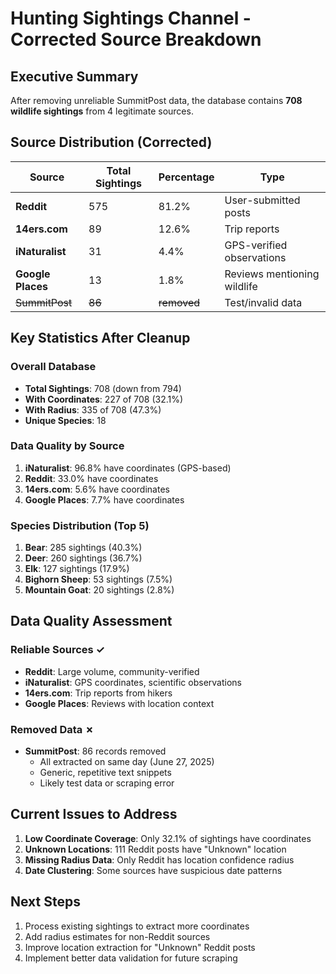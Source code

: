 # Hunting Sightings Channel - Corrected Source Breakdown

## Executive Summary
After removing unreliable SummitPost data, the database contains **708 wildlife sightings** from 4 legitimate sources.

## Source Distribution (Corrected)

| Source | Total Sightings | Percentage | Type |
|--------|----------------|------------|------|
| **Reddit** | 575 | 81.2% | User-submitted posts |
| **14ers.com** | 89 | 12.6% | Trip reports |
| **iNaturalist** | 31 | 4.4% | GPS-verified observations |
| **Google Places** | 13 | 1.8% | Reviews mentioning wildlife |
| ~~SummitPost~~ | ~~86~~ | ~~removed~~ | Test/invalid data |

## Key Statistics After Cleanup

### Overall Database
- **Total Sightings**: 708 (down from 794)
- **With Coordinates**: 227 of 708 (32.1%)
- **With Radius**: 335 of 708 (47.3%)
- **Unique Species**: 18

### Data Quality by Source
1. **iNaturalist**: 96.8% have coordinates (GPS-based)
2. **Reddit**: 33.0% have coordinates
3. **14ers.com**: 5.6% have coordinates
4. **Google Places**: 7.7% have coordinates

### Species Distribution (Top 5)
1. **Bear**: 285 sightings (40.3%)
2. **Deer**: 260 sightings (36.7%)
3. **Elk**: 127 sightings (17.9%)
4. **Bighorn Sheep**: 53 sightings (7.5%)
5. **Mountain Goat**: 20 sightings (2.8%)

## Data Quality Assessment

### Reliable Sources ✓
- **Reddit**: Large volume, community-verified
- **iNaturalist**: GPS coordinates, scientific observations
- **14ers.com**: Trip reports from hikers
- **Google Places**: Reviews with location context

### Removed Data ✗
- **SummitPost**: 86 records removed
  - All extracted on same day (June 27, 2025)
  - Generic, repetitive text snippets
  - Likely test data or scraping error

## Current Issues to Address

1. **Low Coordinate Coverage**: Only 32.1% of sightings have coordinates
2. **Unknown Locations**: 111 Reddit posts have "Unknown" location
3. **Missing Radius Data**: Only Reddit has location confidence radius
4. **Date Clustering**: Some sources have suspicious date patterns

## Next Steps

1. Process existing sightings to extract more coordinates
2. Add radius estimates for non-Reddit sources
3. Improve location extraction for "Unknown" Reddit posts
4. Implement better data validation for future scraping